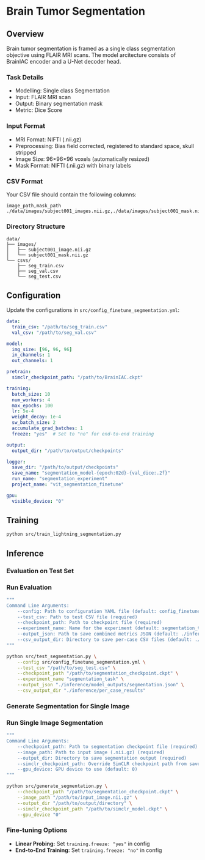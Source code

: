 # Brain Tumor Segmentation

## Overview

Brain tumor segmentation is framed as a single class segmentation objective using FLAIR MRI scans. The model arcitecture consists of BrainIAC encoder and a U-Net decoder head.

### Task Details

- Modelling: Single class Segmentation
- Input: FLAIR MRI scan 
- Output: Binary segmentation mask
- Metric: Dice Score

### Input Format
- MRI Format: NIFTI (.nii.gz)
- Preprocessing: Bias field corrected, registered to standard space, skull stripped
- Image Size: 96×96×96 voxels (automatically resized)
- Mask Format: NIFTI (.nii.gz) with binary labels

### CSV Format

Your CSV file should contain the following columns:

```csv
image_path,mask_path
./data/images/subject001_images.nii.gz,./data/images/subject001_mask.nii.gz
```

### Directory Structure

```
data/
├── images/
│   ├── subject001_image.nii.gz
│   └── subject001_mask.nii.gz
└── csvs/
    ├── seg_train.csv
    ├── seg_val.csv
    └── seg_test.csv
```

## Configuration

Update the configurations in `src/config_finetune_segmentation.yml`:

```yaml
data:
  train_csv: "/path/to/seg_train.csv"
  val_csv: "/path/to/seg_val.csv"

model:
  img_size: [96, 96, 96]
  in_channels: 1
  out_channels: 1

pretrain:
  simclr_checkpoint_path: "/path/to/BrainIAC.ckpt"

training:
  batch_size: 10
  num_workers: 4
  max_epochs: 100
  lr: 5e-4
  weight_decay: 1e-4
  sw_batch_size: 2
  accumulate_grad_batches: 1
  freeze: "yes"  # Set to "no" for end-to-end training

output:
  output_dir: "/path/to/output/checkpoints"

logger:
  save_dir: "/path/to/output/checkpoints"
  save_name: "segmentation_model-{epoch:02d}-{val_dice:.2f}"
  run_name: "segmentation_experiment"
  project_name: "vit_segmentation_finetune"

gpu:
  visible_device: "0"
```

## Training

```bash
python src/train_lightning_segmentation.py 
```

## Inference

### Evaluation on Test Set

### Run Evaluation
```bash
"""
Command Line Arguments:
    --config: Path to configuration YAML file (default: config_finetune_segmentation.yml)
    --test_csv: Path to test CSV file (required)
    --checkpoint_path: Path to checkpoint file (required)
    --experiment_name: Name for the experiment (default: segmentation_task)
    --output_json: Path to save combined metrics JSON (default: ./inference/model_outputs/segmentation.json)
    --csv_output_dir: Directory to save per-case CSV files (default: ./inference/per_case_results)
"""

python src/test_segmentation.py \
    --config src/config_finetune_segmentation.yml \
    --test_csv "/path/to/seg_test.csv" \
    --checkpoint_path "/path/to/segmentation_checkpoint.ckpt" \
    --experiment_name "segmentation_task" \
    --output_json "./inference/model_outputs/segmentation.json" \
    --csv_output_dir "./inference/per_case_results"
```

### Generate Segmentation for Single Image

### Run Single Image Segmentation
```bash
"""
Command Line Arguments:
    --checkpoint_path: Path to segmentation checkpoint file (required)
    --image_path: Path to input image (.nii.gz) (required)
    --output_dir: Directory to save segmentation output (required)
    --simclr_checkpoint_path: Override SimCLR checkpoint path from saved config (optional)
    --gpu_device: GPU device to use (default: 0)
"""

python src/generate_segmentation.py \
    --checkpoint_path "/path/to/segmentation_checkpoint.ckpt" \
    --image_path "/path/to/input_image.nii.gz" \
    --output_dir "/path/to/output/directory" \
    --simclr_checkpoint_path "/path/to/simclr_model.ckpt" \
    --gpu_device "0"
```


### Fine-tuning Options
- **Linear Probing:** Set `training.freeze: "yes"` in config
- **End-to-End Training:** Set `training.freeze: "no"` in config

